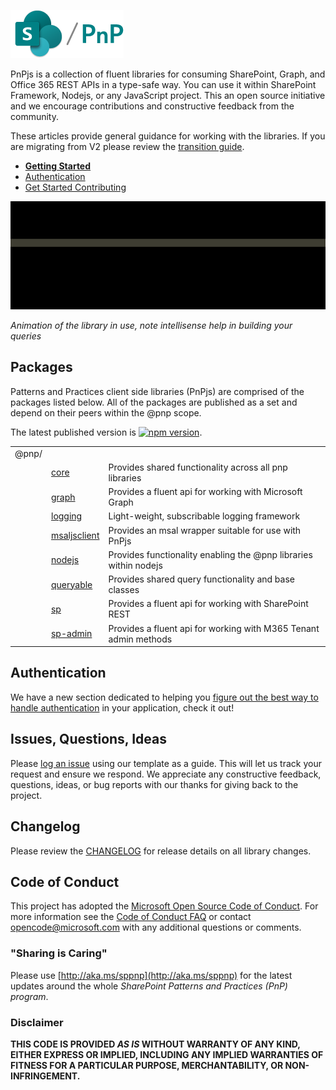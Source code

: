 ![SharePoint Patterns and Practices Logo](https://raw.githubusercontent.com/pnp/media/master/pnp-logos-sp/png/1x/SharePoint_PnP_mark_fullcolor.png)

PnPjs is a collection of fluent libraries for consuming SharePoint, Graph, and Office 365 REST APIs in a type-safe way. You can use it within SharePoint Framework, Nodejs, or any JavaScript project. This an open source initiative and we encourage contributions and constructive feedback from the community.

These articles provide general guidance for working with the libraries. If you are migrating from V2 please review the [transition guide](transition-guide.md).

* **[Getting Started](getting-started.md)**
* [Authentication](concepts/authentication.md)
* [Get Started Contributing](contributing/index.md)

![Fluent API in action](img/PnPJS_FluentAPI.gif)

_Animation of the library in use, note intellisense help in building your queries_

## Packages

Patterns and Practices client side libraries (PnPjs) are comprised of the packages listed below. All of the packages are published as a set and depend on their peers within the @pnp scope.

The latest published version is [![npm version](https://badge.fury.io/js/%40pnp%2Fcore.svg)](https://badge.fury.io/js/%40pnp%2Fcore).

|     ||  |
| ---| -------------|-------------|
| @pnp/| | |
|| [core](./packages#core)  | Provides shared functionality across all pnp libraries |
|| [graph](./packages#graph) | Provides a fluent api for working with Microsoft Graph |
|| [logging](./packages#logging) | Light-weight, subscribable logging framework |
|| [msaljsclient](./concepts/authentication.md#MSAL-in-Browser)  | Provides an msal wrapper suitable for use with PnPjs |
|| [nodejs](./packages#nodejs) | Provides functionality enabling the @pnp libraries within nodejs |
|| [queryable](./packages#queryable) | Provides shared query functionality and base classes |
|| [sp](./packages#sp) | Provides a fluent api for working with SharePoint REST |
|| [sp-admin](./packages#sp-admin) | Provides a fluent api for working with M365 Tenant admin methods |

## Authentication

We have a new section dedicated to helping you [figure out the best way to handle authentication](concepts/authentication.md) in your application, check it out!

## Issues, Questions, Ideas

Please [log an issue](https://github.com/pnp/pnpjs/issues) using our template as a guide. This will let us track your request and ensure we respond. We appreciate any constructive feedback, questions, ideas, or bug reports with our thanks for giving back to the project.

## Changelog

Please review the [CHANGELOG](https://github.com/pnp/pnpjs/blob/main/CHANGELOG.md) for release details on all library changes.

## Code of Conduct

This project has adopted the [Microsoft Open Source Code of Conduct](https://opensource.microsoft.com/codeofconduct/). For more information see the [Code of Conduct FAQ](https://opensource.microsoft.com/codeofconduct/faq/) or contact [opencode@microsoft.com](mailto:opencode@microsoft.com) with any additional questions or comments.

### "Sharing is Caring"

Please use [http://aka.ms/sppnp](http://aka.ms/sppnp) for the latest updates around the whole _SharePoint Patterns and Practices (PnP) program_.

### Disclaimer

**THIS CODE IS PROVIDED _AS IS_ WITHOUT WARRANTY OF ANY KIND, EITHER EXPRESS OR IMPLIED, INCLUDING ANY IMPLIED WARRANTIES OF FITNESS FOR A PARTICULAR PURPOSE, MERCHANTABILITY, OR NON-INFRINGEMENT.**
